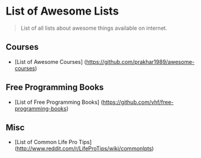 
List of Awesome Lists
=====

> List of all lists about awesome things available on internet.


Courses
---
  - [List of Awesome Courses] (https://github.com/prakhar1989/awesome-courses)

Free Programming Books
---
  - [List of Free Programming Books] (https://github.com/vhf/free-programming-books)

 Misc
---
  - [List of Common Life Pro Tips] (http://www.reddit.com/r/LifeProTips/wiki/commonlpts)
